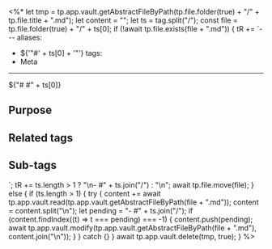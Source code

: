 <%*
let tmp = tp.app.vault.getAbstractFileByPath(tp.file.folder(true) + "/" + tp.file.title + ".md");
let content = "";
let ts = tag.split("/");
const file = tp.file.folder(true) + "/" + ts[0];
if (!await tp.file.exists(file + ".md")) {
	tR +=
`---
aliases:
  - ${'"#' + ts[0] + '"'}
tags:
  - Meta
---
${"# #" + ts[0]}

## Purpose

## Related tags

## Sub-tags
`;
	tR += ts.length > 1 ? "\n- #" + ts.join("/") : "\n";
	await tp.file.move(file);
}
else {
	if (ts.length > 1) {
		try {
			content += await tp.app.vault.read(tp.app.vault.getAbstractFileByPath(file + ".md"));
			content = content.split("\n");
			let pending = "- #" + ts.join("/");
			if (content.findIndex((t) => t === pending) === -1) {
				content.push(pending);
				await tp.app.vault.modify(tp.app.vault.getAbstractFileByPath(file + ".md"), content.join("\n"));
			}
		} catch {}
	}
	await tp.app.vault.delete(tmp, true);
}
%>